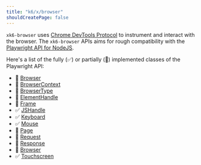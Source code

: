 ```yaml
---
title: "k6/x/browser"
shouldCreatePage: false
---
```


`xk6-browser` uses [Chrome DevTools Protocol](https://chromedevtools.github.io/devtools-protocol/) to instrument and interact with the browser. The `xk6-browser` APIs aims for rough compatibility with the [Playwright API for NodeJS](https://playwright.dev/docs/api/class-playwright). 

Here's a list of the fully (✅) or partially (🚧) implemented classes of the Playwright API:

<Glossary>

- 🚧  [Browser](/javascript-api/xk6-browser/api/browser/)
- 🚧  [BrowserContext](/javascript-api/xk6-browser/api/browsercontext/)
- 🚧  [BrowserType](/javascript-api/xk6-browser/api/browsertype/)
- 🚧  [ElementHandle](/javascript-api/xk6-browser/api/elementhandle/)
- 🚧  [Frame](/javascript-api/xk6-browser/api/frame/)
- ✅  [JSHandle](/javascript-api/xk6-browser/api/jshandle)
- ✅  [Keyboard](/javascript-api/xk6-browser/api/keyboard)
- ✅  [Mouse](/javascript-api/xk6-browser/api/mouse/)
- 🚧  [Page](/javascript-api/xk6-browser/api/page/)
- 🚧  [Request](/javascript-api/xk6-browser/api/request/)
- 🚧  [Response](/javascript-api/xk6-browser/api/response/)
- 🚧  [Browser](/javascript-api/xk6-browser/api/browser/)
- ✅  [Touchscreen](/javascript-api/xk6-browser/api/touchscreen/)

</Glossary>